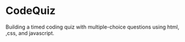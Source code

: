 # CodeQuiz
Building a timed coding quiz with multiple-choice questions using html, ,css, and javascript.
